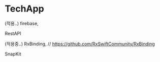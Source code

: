 # TechApp

(적용..)
firebase, 

RestAPI

(적용중..)
RxBinding, // https://github.com/RxSwiftCommunity/RxBinding

SnapKit


